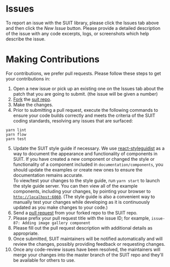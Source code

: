 # Issues

To report an issue with the SUIT library, please click the Issues tab above and then click the *New Issue* button. 
Please provide a detailed description of the issue with any code excerpts, logs, or screenshots which help describe the issue.

# Making Contributions

For contributions, we prefer pull requests. Please follow these steps to get your contributions in:

1. Open a new issue or pick up an existing one on the Issues tab about the patch that you are going to submit. 
(the issue will be given a number)
2. [Fork](https://help.github.com/articles/fork-a-repo) the [suit repo](https://github.com/attivio/suit).
3. Make the changes.
4. Prior to submitting a pull request, execute the following commands to ensure your code builds correctly and meets the criteria of the SUIT coding standards, resolving any issues that are surfaced:  
  ```
  yarn lint
  yarn flow
  yarn test
  ```
5. Update the SUIT style guide if necessary. We use [react-styleguidist](https://react-styleguidist.js.org) as a way to document the appearance and functionality of components in SUIT. If you have created a new component or changed the style or functionality of a component included in `documentation/components`, you should update the examples or create new ones to ensure the documentation remains accurate.  
  To view/test your changes to the style guide, run `yarn start` to launch the style guide server. You can then view all of the example components, including your changes, by pointing your browser to [`http://localhost:6060`](http://localhost:6060). (The style guide is also a convenient way to manually test your changes while developing as it is continuously updated as you make changes to your code.)
6. Send a [pull request](https://help.github.com/articles/using-pull-requests) from your forked repo to the SUIT repo.
7. Please prefix your pull request title with the issue ID; for example, `issue-87: Adding image gallery component`
8. Please fill out the pull request description with additional details as appropriate.
9. Once submitted, SUIT maintainers will be notified automatically and will review the changes, possibly providing feedback or requesting changes.
10. Once any code-review issues have been resolved, the maintainers will merge your changes into the master branch of the SUIT repo and they'll be available for others to use.
